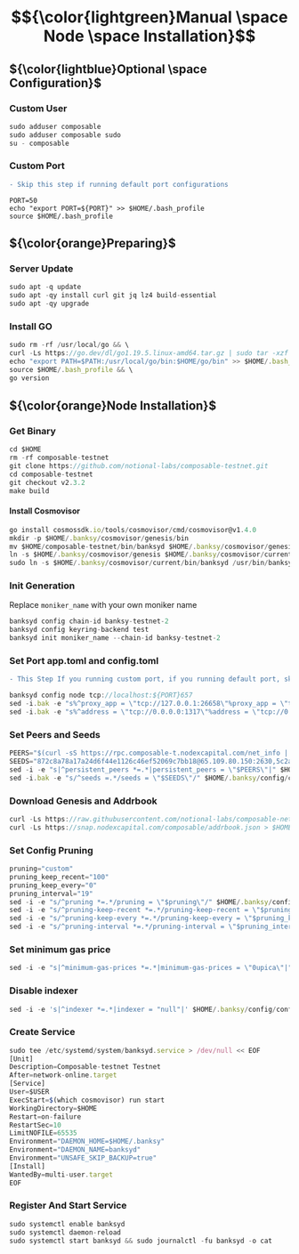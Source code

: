 # $${\color{lightgreen}Manual \space Node \space Installation}$$

## ${\color{lightblue}Optional \space Configuration}$
### Custom User

```javascript
sudo adduser composable
sudo adduser composable sudo
su - composable
```
### Custom Port
```diff
- Skip this step if running default port configurations
```
```
PORT=50
echo "export PORT=${PORT}" >> $HOME/.bash_profile
source $HOME/.bash_profile
```
 
## ${\color{orange}Preparing}$	
### Server Update
```javascript
sudo apt -q update
sudo apt -qy install curl git jq lz4 build-essential
sudo apt -qy upgrade
```

### Install GO
```javascript
sudo rm -rf /usr/local/go && \
curl -Ls https://go.dev/dl/go1.19.5.linux-amd64.tar.gz | sudo tar -xzf - -C /usr/local && \
echo "export PATH=$PATH:/usr/local/go/bin:$HOME/go/bin" >> $HOME/.bash_profile && \
source $HOME/.bash_profile && \
go version


```
## ${\color{orange}Node Installation}$	
### Get Binary
```javascript
cd $HOME
rm -rf composable-testnet
git clone https://github.com/notional-labs/composable-testnet.git
cd composable-testnet
git checkout v2.3.2
make build
```

#### Install Cosmovisor
```javascript
go install cosmossdk.io/tools/cosmovisor/cmd/cosmovisor@v1.4.0
mkdir -p $HOME/.banksy/cosmovisor/genesis/bin
mv $HOME/composable-testnet/bin/banksyd $HOME/.banksy/cosmovisor/genesis/bin
ln -s $HOME/.banksy/cosmovisor/genesis $HOME/.banksy/cosmovisor/current
sudo ln -s $HOME/.banksy/cosmovisor/current/bin/banksyd /usr/bin/banksyd
```

### Init Generation

Replace `moniker_name` with your own moniker name
```javascript
banksyd config chain-id banksy-testnet-2
banksyd config keyring-backend test
banksyd init moniker_name --chain-id banksy-testnet-2
```

### Set Port app.toml and config.toml
```diff
- This Step If you running custom port, if you running default port, skip this step
```
```javascript
banksyd config node tcp://localhost:${PORT}657
sed -i.bak -e "s%^proxy_app = \"tcp://127.0.0.1:26658\"%proxy_app = \"tcp://127.0.0.1:${PORT}658\"%; s%^laddr = \"tcp://127.0.0.1:26657\"%laddr = \"tcp://127.0.0.1:${PORT}657\"%; s%^pprof_laddr = \"localhost:6060\"%pprof_laddr = \"localhost:${PORT}060\"%; s%^laddr = \"tcp://0.0.0.0:26656\"%laddr = \"tcp://0.0.0.0:${PORT}656\"%; s%^prometheus_listen_addr = \":26660\"%prometheus_listen_addr = \":${PORT}660\"%" $HOME/.banksy/config/config.toml
sed -i.bak -e "s%^address = \"tcp://0.0.0.0:1317\"%address = \"tcp://0.0.0.0:${PORT}317\"%; s%^address = \":8080\"%address = \":${PORT}080\"%; s%^address = \"0.0.0.0:9090\"%address = \"0.0.0.0:${PORT}090\"%; s%^address = \"0.0.0.0:9091\"%address = \"0.0.0.0:${PORT}091\"%" $HOME/.banksy/config/app.toml
```

### Set Peers and Seeds
```javascript
PEERS="$(curl -sS https://rpc.composable-t.nodexcapital.com/net_info | jq -r '.result.peers[] | "\(.node_info.id)@\(.remote_ip):\(.node_info.listen_addr)"' | awk -F ':' '{print $1":"$(NF)}' | sed -z 's|\n|,|g;s|.$||')"
SEEDS="872c8a78a17a24d6f44e1126c46ef52069c7bb18@65.109.80.150:2630,5c2a752c9b1952dbed075c56c600c3a79b58c395@composable-testnet-seed.autostake.com:26976,20e1000e88125698264454a884812746c2eb4807@seeds.lavenderfive.com:22256,3f472746f46493309650e5a033076689996c8881@composable-testnet.rpc.kjnodes.com:15959,ade4d8bc8cbe014af6ebdf3cb7b1e9ad36f412c0@testnet-seeds.polkachu.com:22256,945e8384ea51c5c6f7b9a90df8d8da120516d897@rpc.composable-t.indonode.net:47656"
sed -i -e "s|^persistent_peers *=.*|persistent_peers = \"$PEERS\"|" $HOME/.banksy/config/config.toml
sed -i.bak -e "s/^seeds =.*/seeds = \"$SEEDS\"/" $HOME/.banksy/config/config.toml
```

### Download Genesis and Addrbook
```javascript
curl -Ls https://raw.githubusercontent.com/notional-labs/composable-networks/main/testnet-2/genesis.json > $HOME/.banksy/config/genesis.json
curl -Ls https://snap.nodexcapital.com/composable/addrbook.json > $HOME/.banksy/config/addrbook.json

```

### Set Config Pruning
```javascript
pruning="custom"
pruning_keep_recent="100"
pruning_keep_every="0"
pruning_interval="19"
sed -i -e "s/^pruning *=.*/pruning = \"$pruning\"/" $HOME/.banksy/config/app.toml
sed -i -e "s/^pruning-keep-recent *=.*/pruning-keep-recent = \"$pruning_keep_recent\"/" $HOME/.banksy/config/app.toml
sed -i -e "s/^pruning-keep-every *=.*/pruning-keep-every = \"$pruning_keep_every\"/" $HOME/.banksy/config/app.toml
sed -i -e "s/^pruning-interval *=.*/pruning-interval = \"$pruning_interval\"/" $HOME/.banksy/config/app.toml
```

### Set minimum gas price
```javascript
sed -i -e "s|^minimum-gas-prices *=.*|minimum-gas-prices = \"0upica\"|" $HOME/.banksy/config/app.toml
```

### Disable indexer
```javascript
sed -i -e 's|^indexer *=.*|indexer = "null"|' $HOME/.banksy/config/config.toml
```

### Create Service

```javascript
sudo tee /etc/systemd/system/banksyd.service > /dev/null << EOF
[Unit]
Description=Composable-testnet Testnet
After=network-online.target
[Service]
User=$USER
ExecStart=$(which cosmovisor) run start
WorkingDirectory=$HOME
Restart=on-failure
RestartSec=10
LimitNOFILE=65535
Environment="DAEMON_HOME=$HOME/.banksy"
Environment="DAEMON_NAME=banksyd"
Environment="UNSAFE_SKIP_BACKUP=true"
[Install]
WantedBy=multi-user.target
EOF
```

### Register And Start Service
```javascript
sudo systemctl enable banksyd
sudo systemctl daemon-reload
sudo systemctl start banksyd && sudo journalctl -fu banksyd -o cat
